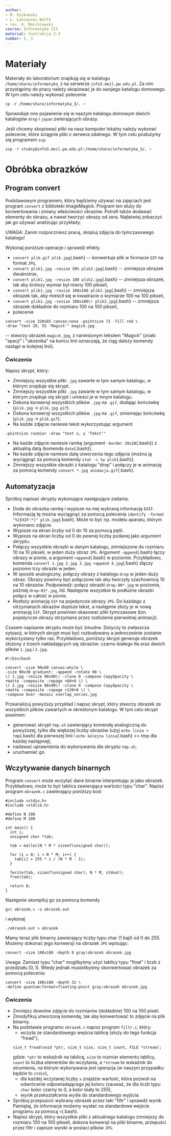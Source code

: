 ```yaml
---
author:
- M. Dzikowski
- Ł. Łaniewski-Wołłk
- rev. K. Marchlewski
course: Informatyka III
material: Instrukcja 2-3
number: 2, 3
---
```


# Materiały

Materiały do laboratorium znajdują się w katalogu `/home/share/informatyka_3` na serwerze `info3.meil.pw.edu.pl`.
Za nim przystąpimy do pracy należy skopiować je do swojego katalogu domowego.
W tym celu należy wykonać polecenie
```{.bash}
cp -r /home/share/informatyka_3/. ~
```
Spowoduje ono pojawienie się w naszym katalogu domowym dwóch katalogów `drop` i `japan` zwierających obrazy.

Jeśli chcemy skopiować pliki na nasz komputer lokalny należy wykonać polecenie, które ściągnie pliki z serwera zdalnego.
W tym celu posłużymy się programem `scp`:
```{.bash}
scp -r studxy@info3.meil.pw.edu.pl:/home/share/informatyka_3/. ~
```

# Obróbka obrazków

## Program convert

Podstawowym programem, który będziemy używać na zajęciach jest program `convert` z biblioteki ImageMagick.
Program ten służy do konwertowania i zmiany właściwości obrazów.
Potrafi także dodawać elementy do obrazu, a nawet tworzyć obrazy od zera.
Najłatwiej zobaczyć jak go używać analizując przykłady.

UWAGA: Zanim rozpoczniesz pracę, skopiuj zdjęcia do tymczasowego katalogu!

Wykonaj poniższe operacje i sprawdź efekty.

- `convert plik.gif plik.jpg`{.bash} -- konwertuje plik w formacie `GIF` na format `JPG`,
- `convert plik1.jpg -resize 50% plik2.jpg`{.bash} -- zmniejsza obrazek dwukrotnie,
- `convert plik1.jpg -resize 100 plik2.jpg`{.bash} -- zmniejsza obrazek, tak aby krótszy wymiar był równy 100 pikseli,
- `convert plik1.jpg -resize 100x100 plik2.jpg`{.bash} -- zmniejsza obrazek tak, aby mieścił się w kwadracie o wymiarze 100 na 100 pikseli,
- `convert plik1.jpg -resize 100x100\! plik2.jpg`{.bash} -- zmniejsza obrazek dokładnie do rozmiaru 100 na 100 pikseli,
- polecenie
```{.bash}
convert -size 320x85 canvas:none -pointsize 72 -fill red \
-draw "text 20, 55 'Magick'" magick.jpg
```
-- stworzy obrazek `magick.jpg`, z naniesionym tekstem "Magick" (znaki "spacji" i "ukośnika" na końcu linii oznaczają, że ciąg dalszy komendy nastąpi w kolejnej linii).

### Ćwiczenia

Napisz skrypt, który:

- Zmniejszy wszystkie pliki `.jpg` zawarte w tym samym katalogu, w którym znajduje się skrypt.
- Zmniejszy wszystkie pliki `.jpg` zawarte w tym samym katalogu, w którym znajduje się skrypt i umieści je w innym katalogu.
- Dokona konwersji wszystkich plików `.jpg` na `.gif`, dodając końcówkę (`plik.jpg` -> `plik.jpg.gif`).
- Dokona konwersji wszystkich plików `.jpg` na `.gif`, zmieniając końcówkę (`plik.jpg` -> `plik.gif`).
- Na każde zdjęcie naniesie tekst wykorzystując argument
```{.bash}
-pointsize rozmiar -draw "text x, y 'Tekst'"
```
- Na każde zdjęcie naniesie ramkę (argument `-border 20x20`{.bash}) z aktualną datą (komenda `date`{.bash}).
- Na każde zdjęcie naniesie datę utworzenia tego zdjęcia (można ją wyciągnąć za pomocą komendy `stat -c %y plik`{.bash}).
- Zmniejszy wszystkie obrazki z katalogu "drop" i połączy je w animację za pomocą komendy `convert *.jpg animacja.gif`{.bash}.

## Automatyzacja

Spróbuj napisać skrypty wykonujące następujące zadania:

- Doda do obrazka ramkę i wypisze na niej wybraną informację `EXIF`.
Informację tę można wyciągnąć za pomocą polecenia `identify -format "%[EXIF:*]" plik.jpg`{.bash}.
Może to być np. modelu aparatu, którym wykonano zdjęcie.
- Wypisze na ekran liczby od 0 do 10 za pomocą pętli.
- Wypisze na ekran liczby od 0 do pewnej liczby podanej jako argument skryptu.
- Połączy wszystkie obrazki w danym katalogu, zmniejszone do rozmiaru 10 na 10 pikseli, w jeden duży obraz `JPG`.
Argument `-append`{.bash} łączy obrazy w pionie, a argument `+append`{.bash} w poziomie.
Przykładowo, komenda `convert 1.jpg 2.jpg 3.jpg +append 4.jpg`{.bash} złączy poziomo trzy obrazki w jeden. 
- W sposób analogiczny, połączy obrazy z katalogu `drop` w jeden duży obraz.
Obrazy powinny być połączone tak aby tworzyły szachownicę 10 na 10 obrazów.
Podpowiedź: połącz obrazki `drop-00*.jpg` w poziomie, później `drop-01*.jpg`, itd.
Następnie wszystkie te podłużne obrazki połącz w całość w pionie.
- Rozłoży animację `GIF` na pojedyncze obrazy `JPG`. Do każdego z otrzymanych obrazów dopisze tekst, a następnie złoży je w nową animację `GIF`.
Skrypt powinien skasować pliki tymczasowe (tzn. pojedyncze obrazy otrzymane przez rozłożenie pierwotnej animacji).

Czasem napisanie skryptu może być żmudne.
Dotyczy to zwłaszcza sytuacji, w których skrypt musi być rozbudowany a jednocześnie zostanie wykorzystany tylko raz.
Przykładowo, poniższy skrypt generuje obrazek złożony z trzech nakładających się obrazów: czarno-białego tła oraz dwóch plików `1.jpg` i `2.jpg`.
```{.bash}
#!/bin/bash

convert -size 90x60 canvas:white \
-size 90x30 gradient: -append -rotate 90 \
\( 1.jpg -resize 90x90\! -clone 0 -compose CopyOpacity \
+matte -composite -repage +60+0 \) \
\( 2.jpg -resize 90x90\! -clone 0 -compose CopyOpacity \
+matte -composite -repage +120+0 \) \
-compose Over -mosaic overlap_series.jpg
```

Przeanalizuj powyższy przykład i napisz skrypt, który stworzy obrazek ze wszystkich plików zawartych w określonym katalogu.
W tym celu skrypt powinien:

- generować skrypt `tmp.sh` zawierający komendę analogiczną do powyższej, tylko dla większej liczby obrazów (użyj `echo linia > tmp`{.bash} dla pierwszej linii i `echo kolejna linia`{.bash} >> tmp dla każdej następnej),
- nadawać uprawnienia do wykonywania dla skryptu `tmp.sh`,
- uruchamiać go.

## Wczytywanie danych binarnych

Program `convert` może wczytać dane binarne interpretując je jako obrazek.
Przykładowo, może to być tablica zawierająca wartości typu "char".
Napisz program `obrazek.c` zawierający poniższy kod:
```{.C}
#include <stdio.h>
#include <stdlib.h>

#define N 100
#define M 100

int main() {
  int i;
  unsigned char *tab;
  
  tab = malloc(N * M * sizeof(unsigned char));
  
  for (i = 0; i < N * M; i++) {
    tab[i] = 255 * i / (N * M - 1);
  }

  fwrite(tab, sizeof(unsigned char), N * M, stdout);
  free(tab);

  return 0;
}
```

Następnie skompiluj go za pomocą komendy
```{.bash}
gcc obrazek.c -o obrazek.out
```
i wykonaj
```{.bash}
./obrazek.out > obrazek
```
Mamy teraz plik binarny zawierający liczby typu char (1 bajt) od 0 do 255.
Możemy dokonać jego konwersji na obrazek `JPG` wpisując:
```{.bash}
convert -size 100x100 -depth 8 gray:obrazek obrazek.jpg
```
Uwaga: Zamiast typu "char" moglibyśmy użyć tablicy typu "float" i liczb z przedziału $[0, 1]$.
Wtedy jednak musielibyśmy skonwertować obrazek za pomocą polecenia:
```{.bash}
convert -size 100x100 -depth 32 \
-define quantum:format=floating-point gray:obrazek obrazek.jpg
```

### Ćwiczenia

- Zmniejsz dowolne zdjęcie do rozmiarów (dokładnie) 100 na 100 pixeli.
- Zmodyfikuj utworzoną komendę, tak aby konwertować to zdjęcie na plik binarny.
- Na podstawie programu `obrazek.c` napisz program `filtr.c`, który:
    - wczyta ze standardowego wejścia tablicę (służy do tego funkcja "fread"),
    ```{.C}
    size_t fread(void *ptr, size_t size, size_t count, FILE *stream);
    ```
    gdzie: `*ptr` to wskaźnik na tablicę, `size` to rozmiar elementu tablicy, `count` to liczba elementów do wczytania, a `*stream` to wskaźnik do strumienia, na którym wykonywana jest operacja (w naszym przypadku będzie to `stdin`),
    - dla każdej wczytanej liczby `x` znajdzie wartość, która pozwoli na odwrócenie odpowiadającego jej koloru (zauważ, że dla liczb typu `char` kolor czarny to 0, a kolor biały to 255),
    - wynik przekształcenia wyśle do standardowego wyjścia.
- Spróbuj przepuścić wybrany obrazek przez taki "filtr" i sprawdź wynik.
  Pamiętaj, że informacje możemy wysłać na standardowe wejście programu za pomocą `<`{.bash}. 
- Napisz skrypt, który wszystkie pliki z aktualnego katalogu zmniejszy do rozmiaru 100 na 100 pikseli, dokona konwersji na pliki binarne, przepuści przez filtr i zapisze wyniki w postaci plików `JPG`.
